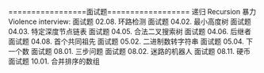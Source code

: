 =================面试题==================
递归  Recursion
暴力  Violence
interview:
    面试题 02.08. 环路检测
    面试题 04.02. 最小高度树
    面试题 04.03. 特定深度节点链表
    面试题 04.05. 合法二叉搜索树
    面试题 04.06. 后继者
    面试题 04.08. 首个共同祖先
    面试题 05.02. 二进制数转字符串
    面试题 05.04. 下一个数
    面试题 08.01. 三步问题
    面试题 08.02. 迷路的机器人
    面试题 08.11. 硬币
    面试题 10.01. 合并排序的数组
    